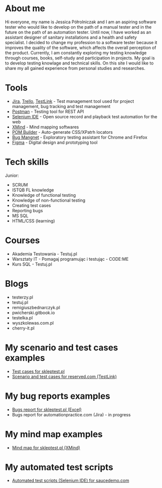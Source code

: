 # About me
Hi everyone, my name is Jessica Półrolniczak and I am an aspiring software tester who would like to develop on the path of a manual tester and in the future on the path of an automation tester. 
Until now, I have worked as an assistant designer of sanitary installations and a health and safety specialist. 
I decided to change my profession to a software tester because it improves the quality of the software, which affects the overall perception of the product.
Currently, I am constantly exploring my testing knowledge through courses, books, self-study and participation in projects.
My goal is to develop testing knowlage and technical skills. On this site I would like to share my all gained experience from personal studies and researches.

# Tools
* [Jira](https://www.atlassian.com/pl/software/jira), [Trello](https://trello.com/pl), [TestLink](https://testlink.org/) - Test management tool used for project management, bug tracking and test management
* [Postman](https://www.postman.com/) - Testing tool for REST API
* [Selenium IDE](https://chrome.google.com/webstore/detail/selenium-ide/mooikfkahbdckldjjndioackbalphokd) - Open source record and playback test automation for the web
* [XMind](https://www.xmind.net/) - Mind mapping softwares
* [POM Builder](https://chrome.google.com/webstore/detail/pom-builder-%E2%80%93-auto-genera/akcejfbfkkjnghlfngighgncolfaghco) - Auto-generate CSS/XPatrh locators
* [Bug Mangnet](https://chrome.google.com/webstore/detail/pom-builder-%E2%80%93-auto-genera/akcejfbfkkjnghlfngighgncolfaghco) - Exploratory testing assistant for Chrome and Firefox
* [Figma](https://www.figma.com/) - Digital design and prototyping tool 

# Tech skills
Junior:
* SCRUM
* ISTQB FL knowledge
* Knowledge of functional testing
* Knowledge of non-functional testing
* Creating test cases
* Reporting bugs
* MS SQL
* HTML/CSS (learning)

# Courses
* Akademia Testowania - Testuj.pl
* Warsztaty IT - Pomagaj programując i testując - CODE:ME
* Kurs SQL - Testuj.pl

# Blogs
* testerzy.pl
* testuj.pl 
* remigiuszbednarczyk.pl
* pwicherski.gitbook.io
* testelka.pl
* wyszkolewas.com.pl
* cherry-it.pl

# My scenario and test cases examples
* [Test cases for skleptest.pl](https://docs.google.com/spreadsheets/d/1Z09mu0vG2Y3aCGlb-_B8dLA-Gu6cZysSaEFsHPKQgH8/edit?usp=sharing)
* [Scenario and test cases for reserved.com (TestLink)](https://drive.google.com/file/d/14R_rPSqYzH-Yavt79rvXamh23rsc2m_W/view?usp=sharing)

# My bug reports examples
* [Bugs report for skleptest.pl (Excel)](https://docs.google.com/spreadsheets/d/1Z09mu0vG2Y3aCGlb-_B8dLA-Gu6cZysSaEFsHPKQgH8/edit?usp=sharing)
* Bugs report for automationpractice.com (Jira) - in progress

# My mind map examples
* [Mind map for skleptest.pl (XMind)](https://drive.google.com/drive/folders/1sBKLEarhf9eUDThaR1bpeMfm8PiB2XXj?usp=sharing)

# My automated test scripts
* [Automated test scripts (Selenium IDE) for saucedemo.com](https://drive.google.com/file/d/15LpK7jS_CjTt0KXchOZjDsLYQhcjzI7W/view?usp=sharing)










